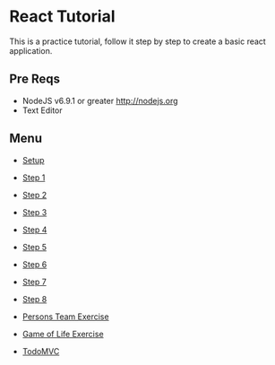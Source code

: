 # React Tutorial

This is a practice tutorial, follow it step by step to create a basic react application.

## Pre Reqs

* NodeJS v6.9.1 or greater http://nodejs.org
* Text Editor

## Menu

* [Setup](setup)
* [Step 1](1)
* [Step 2](2)
* [Step 3](3)
* [Step 4](4)
* [Step 5](5)
* [Step 6](6)
* [Step 7](7)
* [Step 8](8)

* [Persons Team Exercise](persons-team)
* [Game of Life Exercise](gol)
* [TodoMVC](todomvc)
